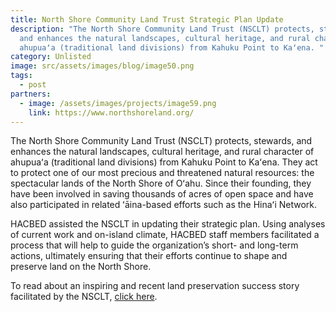 ```yaml
---
title: North Shore Community Land Trust Strategic Plan Update
description: "The North Shore Community Land Trust (NSCLT) protects, stewards,
  and enhances the natural landscapes, cultural heritage, and rural character of
  ahupuaʻa (traditional land divisions) from Kahuku Point to Kaʻena. "
category: Unlisted
image: src/assets/images/blog/image50.png
tags:
  - post
partners:
  - image: /assets/images/projects/image59.png
    link: https://www.northshoreland.org/
---
```

The North Shore Community Land Trust (NSCLT) protects, stewards, and enhances the natural landscapes, cultural heritage, and rural character of ahupuaʻa (traditional land divisions) from Kahuku Point to Kaʻena. They act to protect one of our most precious and threatened natural resources: the spectacular lands of the North Shore of Oʻahu. Since their founding, they have been involved in saving thousands of acres of open space and have also participated in related ʻāina-based efforts such as the Hinaʻi Network.

HACBED assisted the NSCLT in updating their strategic plan. Using analyses of current work and on-island climate, HACBED staff members facilitated a process that will help to guide the organization’s short- and long-term actions, ultimately ensuring that their efforts continue to shape and preserve land on the North Shore.

To read about an inspiring and recent land preservation success story facilitated by the NSCLT, [click here](http://www.surfline.com/surf-news/-kawela-kahuku_133279/).
